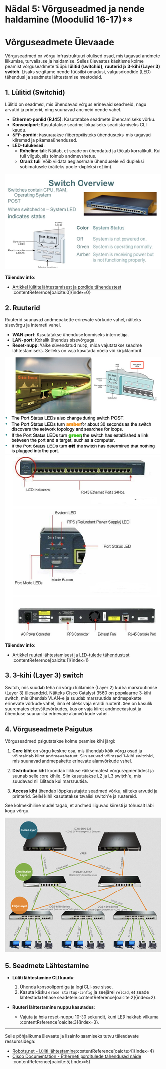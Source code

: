 # Nädal 5: Võrguseadmed ja nende haldamine (Moodulid 16-17)**

# Võrguseadmete Ülevaade

Võrguseadmed on võrgu infrastruktuuri olulised osad, mis tagavad andmete liikumise, turvalisuse ja haldamise. Selles ülevaates käsitleme kolme peamist võrguseadmete tüüpi: **lülitid (switchid)**, **ruuterid** ja **3-kihi (Layer 3) switch**. Lisaks selgitame nende füüsilisi omadusi, valgusdioodide (LED) tähendusi ja seadmete lähtestamise meetodeid.

## 1. Lülitid (Switchid)
Lülitid on seadmed, mis ühendavad võrgus erinevaid seadmeid, nagu arvutid ja printerid, ning suunavad andmeid nende vahel.

- **Ethernet-pordid (RJ45)**: Kasutatakse seadmete ühendamiseks võrku.
- **Konsoolport**: Kasutatakse seadme lokaalseks seadistamiseks CLI kaudu.
- **SFP-pordid**: Kasutatakse fiiberoptilisteks ühendusteks, mis tagavad kiiremad ja pikamaaühendused.
- **LED-tulukesed**:
  - **Roheline tuli**: Näitab, et seade on ühendatud ja töötab korralikult. Kui tuli vilgub, siis toimub andmevahetus.
  - **Oranž tuli**: Võib viidata aeglasemale ühendusele või dupleksi sobimatusele (näiteks poole-dupleksi režiim).

![Switchi pordid ja LED-id](/lectures/images/switch_ports_and_leds.png)

**Täiendav info**:
- [Artikkel lülitite lähtestamisest ja pordide tähendustest](https://robots.net/news/how-do-you-reset-a-network-switch)&#8203;:contentReference[oaicite:0]{index=0}

## 2. Ruuterid
Ruuterid suunavad andmepakette erinevate võrkude vahel, näiteks sisevõrgu ja interneti vahel.

- **WAN-port**: Kasutatakse ühenduse loomiseks internetiga.
- **LAN-port**: Kohalik ühendus sisevõrguga.
- **Reset-nupp**: Väike süvendatud nupp, mida vajutatakse seadme lähtestamiseks. Selleks on vaja kasutada nõela või kirjaklambrit.

![Ruuteri pordid ja nupud 1](/lectures/images/router_ports_buttons1.png)
![Ruuteri pordid ja nupud 2](/lectures/images/router_ports_buttons2.png)
**Täiendav info**:
- [Artikkel ruuteri lähtestamisest ja LED-tulede tähendustest](https://www.softhandtech.com/decoding-ethernet-port-lights)&#8203;:contentReference[oaicite:1]{index=1}

## 3. 3-kihi (Layer 3) switch

Switch, mis suudab teha nii võrgu lülitamise (Layer 2) kui ka marsruutimise (Layer 3) ülesandeid. Näiteks Cisco Catalyst 3560 on populaarne 3-kihi switch, mis ühendab VLAN-e ja suudab marsruutida andmepakette erinevate võrkude vahel, ilma et oleks vaja eraldi ruuterit. See on kasulik suuremates ettevõttevõrkudes, kus on vaja kiiret andmeedastust ja ühenduse suunamist erinevate alamvõrkude vahel.

## 4. Võrguseadmete Paigutus

Võrguseadmed paigutatakse kolme peamise kihi järgi:

1. **Core kiht** on võrgu keskne osa, mis ühendab kõik võrgu osad ja võimaldab kiiret andmevahetust. Siin asuvad võimsad 3-kihi switchid, mis suunavad andmepakette erinevate alamvõrkude vahel.

2. **Distribution kiht** koondab liikluse väiksematest võrgusegmentidest ja suunab selle core kihile. Siin kasutatakse L2 ja L3 switch'e, mis suudavad nii lülitada kui marsruutida.

3. **Access kiht** ühendab lõppkasutajate seadmed võrku, näiteks arvutid ja printerid. Sellel kihil kasutatakse tavalisi switch'e ja ruutereid.

See kolmekihiline mudel tagab, et andmed liiguvad kiiresti ja tõhusalt läbi kogu võrgu.

![Võrgu hierarhia](/lectures/images/network_hierarchy.png)

## 5. Seadmete Lähtestamine

- **Lüliti lähtestamine CLI kaudu**:
  1. Ühenda konsoolipordiga ja logi CLI-sse sisse.
  2. Kasuta käsku `erase startup-config` ja seejärel `reload`, et seade lähtestada tehase seadetele&#8203;:contentReference[oaicite:2]{index=2}.

- **Ruuteri lähtestamine nuppu kasutades**:
  - Vajuta ja hoia reset-nuppu 10-30 sekundit, kuni LED hakkab vilkuma&#8203;:contentReference[oaicite:3]{index=3}.

---

Selle põhjalikuma ülevaate ja lisainfo saamiseks tutvu täiendavate ressurssidega:
- [Robots.net - Lüliti lähtestamine](https://robots.net/news/how-do-you-reset-a-network-switch)&#8203;:contentReference[oaicite:4]{index=4}
- [Cisco Documentation - Etherneti porditulede tähendused näide](https://www.cisco.com/c/en/us/td/docs/switches/lan/catalyst9500/hardware/install/b_catalyst_9500_hig/9500-leds.pdf)&#8203;:contentReference[oaicite:5]{index=5}
